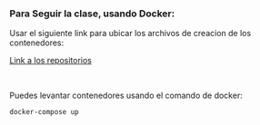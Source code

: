 
### Para Seguir la clase, usando Docker:
Usar el siguiente link para ubicar los archivos de creacion de los contenedores:

<a href="https://github.com/anthonyperniah/DatabaseContainers" target="_blank" >Link a los repositorios</a>

<br>

Puedes levantar contenedores usando  el comando de docker:

```
docker-compose up
```
